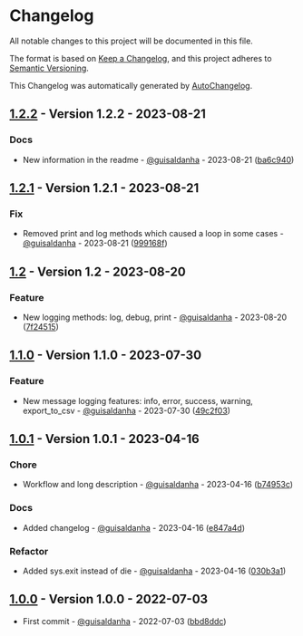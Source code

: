 # Changelog

All notable changes to this project will be documented in this file.

The format is based on [Keep a Changelog](https://keepachangelog.com/en/1.0.0/),
and this project adheres to [Semantic Versioning](https://semver.org/spec/v2.0.0.html).

This Changelog was automatically generated by [AutoChangelog](https://github.com/guisaldanha/autochangelog).

## [1.2.2](https://github.com/guisaldanha/logandprint/releases/tag/1.2.2) - Version 1.2.2 - 2023-08-21

### Docs

- New information in the readme - [@guisaldanha](https://github.com/guisaldanha)  - 2023-08-21 ([ba6c940](https://github.com/guisaldanha/logandprint/commit/ba6c940))

## [1.2.1](https://github.com/guisaldanha/logandprint/releases/tag/1.2.1) - Version 1.2.1 - 2023-08-21

### Fix

- Removed print and log methods which caused a loop in some cases - [@guisaldanha](https://github.com/guisaldanha)  - 2023-08-21 ([999168f](https://github.com/guisaldanha/logandprint/commit/999168f))

## [1.2](https://github.com/guisaldanha/logandprint/releases/tag/1.2) - Version 1.2 - 2023-08-20

### Feature

- New logging methods: log, debug, print - [@guisaldanha](https://github.com/guisaldanha)  - 2023-08-20 ([7f24515](https://github.com/guisaldanha/logandprint/commit/7f24515))

## [1.1.0](https://github.com/guisaldanha/logandprint/releases/tag/1.1.0) - Version 1.1.0 - 2023-07-30

### Feature

- New message logging features: info, error, success, warning, export_to_csv - [@guisaldanha](https://github.com/guisaldanha)  - 2023-07-30 ([49c2f03](https://github.com/guisaldanha/logandprint/commit/49c2f03))

## [1.0.1](https://github.com/guisaldanha/logandprint/releases/tag/1.0.1) - Version 1.0.1 - 2023-04-16

### Chore

- Workflow and long description - [@guisaldanha](https://github.com/guisaldanha)  - 2023-04-16 ([b74953c](https://github.com/guisaldanha/logandprint/commit/b74953c))

### Docs

- Added changelog - [@guisaldanha](https://github.com/guisaldanha)  - 2023-04-16 ([e847a4d](https://github.com/guisaldanha/logandprint/commit/e847a4d))

### Refactor

- Added sys.exit instead of die - [@guisaldanha](https://github.com/guisaldanha)  - 2023-04-16 ([030b3a1](https://github.com/guisaldanha/logandprint/commit/030b3a1))

## [1.0.0](https://github.com/guisaldanha/logandprint/releases/tag/1.0.0) - Version 1.0.0 - 2022-07-03

- First commit - [@guisaldanha](https://github.com/guisaldanha)  - 2022-07-03 ([bbd8ddc](https://github.com/guisaldanha/logandprint/commit/bbd8ddc))
